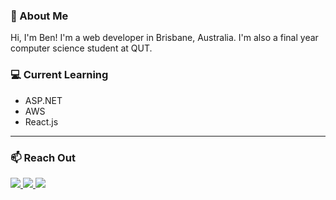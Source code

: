 ### 🚀 About Me
Hi, I'm Ben! I'm a web developer in Brisbane, Australia. I'm also a final year computer science student at QUT. 

### 💻 Current Learning 
- ASP.NET
- AWS
- React.js

---

### 📫 Reach Out

<a href="https://www.benrogers.dev" target="_blank"><img src="https://img.shields.io/badge/website-000?style=for-the-badge&logo=About.me&logoColor=white" /> <a href="https://www.linkedin.com/in/ben-rogers-dev/" target="_blank"><img src="https://img.shields.io/badge/LinkedIn-0077B5?style=for-the-badge&logo=linkedin&logoColor=white" /> <a href="https://dev.to/ben04rogers" target="_blank"><img src="https://img.shields.io/badge/dev.to-0A0A0A?style=for-the-badge&logo=devdotto&logoColor=white" />

